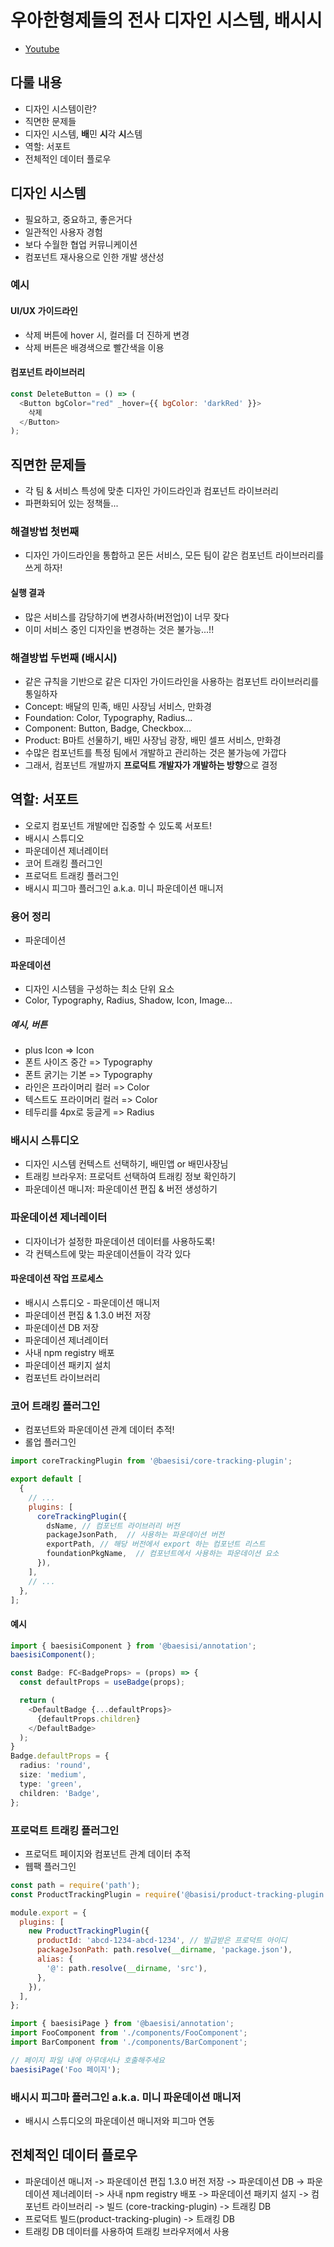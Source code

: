 # 우아한형제들의 전사 디자인 시스템, 배시시
- [Youtube](https://www.youtube.com/watch?v=6EAnAaXnOEQ)

## 다룰 내용
- 디자인 시스템이란?
- 직면한 문제들
- 디자인 시스템, **배**민 **시**각 **시**스템
- 역할: 서포트
- 전체적인 데이터 플로우

## 디자인 시스템
- 필요하고, 중요하고, 좋은거다
- 일관적인 사용자 경험
- 보다 수월한 협업 커뮤니케이션
- 컴포넌트 재사용으로 인한 개발 생산성

### 예시

#### UI/UX 가이드라인
- 삭제 버튼에 hover 시, 컬러를 더 진하게 변경
- 삭제 버튼은 배경색으로 빨간색을 이용

#### 컴포넌트 라이브러리
```javascript
const DeleteButton = () => (
  <Button bgColor="red" _hover={{ bgColor: 'darkRed' }}>
    삭제
  </Button>
);
```

## 직면한 문제들
- 각 팀 & 서비스 특성에 맞춘 디자인 가이드라인과 컴포넌트 라이브러리
- 파편화되어 있는 정책들...

### 해결방법 첫번째
- 디자인 가이드라인을 통합하고 몬든 서비스, 모든 팀이 같은 컴포넌트 라이브러리를 쓰게 하자!

#### 실행 결과
- 많은 서비스를 감당하기에 변경사하(버전업)이 너무 잦다
- 이미 서비스 중인 디자인을 변경하는 것은 불가능...!!

### 해결방법 두번째 (배시시)
- 같은 규칙을 기반으로 같은 디자인 가이드라인을 사용하는 컴포넌트 라이브러리를 통일하자
- Concept: 배달의 민족, 배민 사장님 서비스, 만화경
- Foundation: Color, Typography, Radius...
- Component: Button, Badge, Checkbox...
- Product: B마트 선물하기, 배민 사장님 광장, 배민 셀프 서비스, 만화경
- 수많은 컴포넌트를 특정 팀에서 개발하고 관리하는 것은 불가능에 가깝다
- 그래서, 컴포넌트 개발까지 **프로덕트 개발자가 개발하는 방향**으로 결정

## 역할: 서포트
- 오로지 컴포넌트 개발에만 집중할 수 있도록 서포트!
- 배시시 스튜디오
- 파운데이션 제너레이터
- 코어 트래킹 플러그인
- 프로덕트 트래킹 플러그인
- 배시시 피그마 플러그인 a.k.a. 미니 파운데이션 매니저

### 용어 정리
- 파운데이션

#### 파운데이션
- 디자인 시스템을 구성하는 최소 단위 요소
- Color, Typography, Radius, Shadow, Icon, Image...

##### 예시, 버튼
- plus Icon => Icon
- 폰트 사이즈 중간 => Typography
- 폰트 굵기는 기본 => Typography
- 라인은 프라이머리 컬러 => Color
- 텍스트도 프라이머리 컬러 => Color
- 테두리를 4px로 둥글게 => Radius

### 배시시 스튜디오
- 디자인 시스템 컨텍스트 선택하기, 배민앱 or 배민사장님
- 트래킹 브라우저: 프로덕트 선택하여 트래킹 정보 확인하기
- 파운데이션 매니저: 파운데이션 편집 & 버전 생성하기

### 파운데이션 제너레이터
- 디자이너가 설정한 파운데이션 데이터를 사용하도록!
- 각 컨텍스트에 맞는 파운데이션들이 각각 있다

#### 파운데이션 작업 프로세스
- 배시시 스튜디오 - 파운데이션 매니저
- 파운데이션 편집 & 1.3.0 버전 저장
- 파운데이션 DB 저장
- 파운데이션 제너레이터
- 사내 npm registry 배포
- 파운데이션 패키지 설치
- 컴포넌트 라이브러리

### 코어 트래킹 플러그인
- 컴포넌트와 파운데이션 관계 데이터 추적!
- 롤업 플러그인

```JavaScript
import coreTrackingPlugin from '@baesisi/core-tracking-plugin';

export default [
  {
    // ...
    plugins: [
      coreTrackingPlugin({
        dsName, // 컴포넌트 라이브러리 버전
        packageJsonPath,  // 사용하는 파운데이션 버전
        exportPath, // 해당 버전에서 export 하는 컴포넌트 리스트
        foundationPkgName,  // 컴포넌트에서 사용하는 파운데이션 요소
      }),
    ],
    // ...
  },
];
```

#### 예시

```TypeScript
import { baesisiComponent } from '@baesisi/annotation';
baesisiComponent();

const Badge: FC<BadgeProps> = (props) => {
  const defaultProps = useBadge(props);

  return (
    <DefaultBadge {...defaultProps}>
      {defaultProps.children}
    </DefaultBadge>
  );
}
Badge.defaultProps = {
  radius: 'round',
  size: 'medium',
  type: 'green',
  children: 'Badge',
};
```

### 프로덕트 트래킹 플러그인
- 프로덕트 페이지와 컴포넌트 관계 데이터 추적
- 웹팩 플러그인

```JavaScript
const path = require('path');
const ProductTrackingPlugin = require('@basisi/product-tracking-plugin');

module.export = {
  plugins: [
    new ProductTrackingPlugin({
      productId: 'abcd-1234-abcd-1234', // 발급받은 프로덕트 아이디
      packageJsonPath: path.resolve(__dirname, 'package.json'),
      alias: {
        '@': path.resolve(__dirname, 'src'),
      },
    }),
  ],
};
```

```TypeScript
import { baesisiPage } from '@baesisi/annotation';
import FooComponent from './components/FooComponent';
import BarComponent from './components/BarComponent';

// 페이지 파일 내에 아무데서나 호출해주세요
baesisiPage('Foo 페이지');
```

### 배시시 피그마 플러그인 a.k.a. 미니 파운데이션 매니저
- 배시시 스튜디오의 파운데이션 매니저와 피그마 연동

## 전체적인 데이터 플로우
- 파운데이션 매니저 -> 파운데이션 편집 1.3.0 버전 저장 -> 파운데이션 DB -> 파운데이션 제너레이터 -> 사내 npm registry 배포 -> 파운데이션 패키지 설지 -> 컴포넌트 라이브러리 -> 빌드 (core-tracking-plugin) -> 트래킹 DB
- 프로덕트 빌드(product-tracking-plugin) -> 트래킹 DB
- 트래킹 DB 데이터를 사용하여 트래킹 브라우저에서 사용
